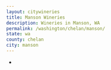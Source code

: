 ```yaml
---
layout: citywineries
title: Manson Wineries
description: Wineries in Manson, WA
permalink: /washington/chelan/manson/
state: wa
county: chelan
city: manson
---
```

-
